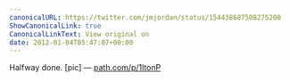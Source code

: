 ```yaml
---
canonicalURL: https://twitter.com/jmjordan/status/154438687508275200
ShowCanonicalLink: true
CanonicalLinkText: View original on
date: 2012-01-04T05:47:07+00:00
---
```

Halfway done. [pic] — [path.com/p/1ltonP](http://path.com/p/1ltonP)